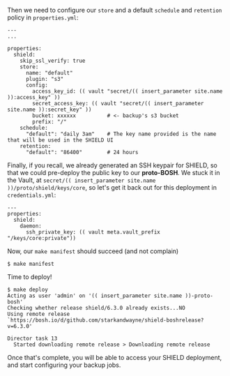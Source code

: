 Then we need to configure our `store` and a default `schedule` and `retention` policy in `properties.yml`:

```
---
...

properties:
  shield:
    skip_ssl_verify: true
    store:
      name: "default"
      plugin: "s3"
      config:
        access_key_id: (( vault "secret/(( insert_parameter site.name )):access_key" ))
        secret_access_key: (( vault "secret/(( insert_parameter site.name )):secret_key" ))
        bucket: xxxxxx          # <- backup's s3 bucket
        prefix: "/"
    schedule:
      "default": "daily 3am"    # The key name provided is the name that will be used in the SHIELD UI
    retention:
      "default": "86400"        # 24 hours
```

Finally, if you recall, we already generated an SSH keypair for
SHIELD, so that we could pre-deploy the public key to our
**proto-BOSH**.  We stuck it in the Vault, at
`secret/(( insert_parameter site.name ))/proto/shield/keys/core`, so let's get it back out for this
deployment in `credentials.yml`:

```
---
properties:
  shield:
    daemon:
      ssh_private_key: (( vault meta.vault_prefix "/keys/core:private"))
```

Now, our `make manifest` should succeed (and not complain)

```
$ make manifest
```

Time to deploy!

```
$ make deploy
Acting as user 'admin' on '(( insert_parameter site.name ))-proto-bosh'
Checking whether release shield/6.3.0 already exists...NO
Using remote release `https://bosh.io/d/github.com/starkandwayne/shield-boshrelease?v=6.3.0'

Director task 13
  Started downloading remote release > Downloading remote release

```

Once that's complete, you will be able to access your SHIELD
deployment, and start configuring your backup jobs.
